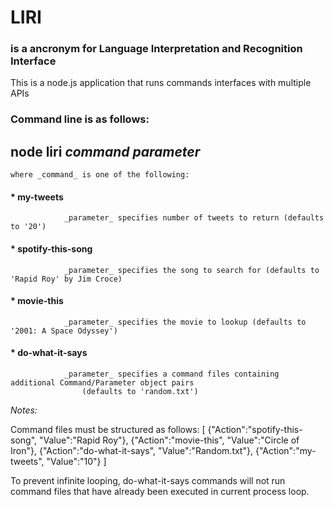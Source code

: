 # **LIRI**
### is a ancronym for **L**anguage **I**nterpretation and **R**ecognition **I**nterface
This is a node.js application that runs commands interfaces with multiple APIs

### Command line is as follows:
## **node liri _command_ _parameter_**
	where _command_ is one of the following:
####		* my-tweets
				_parameter_ specifies number of tweets to return (defaults to '20')
####		* spotify-this-song
				_parameter_ specifies the song to search for (defaults to 'Rapid Roy' by Jim Croce)
####		* movie-this
				_parameter_ specifies the movie to lookup (defaults to '2001: A Space Odyssey')
####		* do-what-it-says
				_parameter_ specifies a command files containing additional Command/Parameter object pairs
					(defaults to 'random.txt')

_Notes:_

Command files must be structured as follows:
[	{"Action":"spotify-this-song",	"Value":"Rapid Roy"},
	{"Action":"movie-this",			"Value":"Circle of Iron"},
	{"Action":"do-what-it-says",	"Value":"Random.txt"},
	{"Action":"my-tweets",			"Value":"10"}		]

To prevent infinite looping, do-what-it-says commands will not run command files that have already been executed in current process loop.
